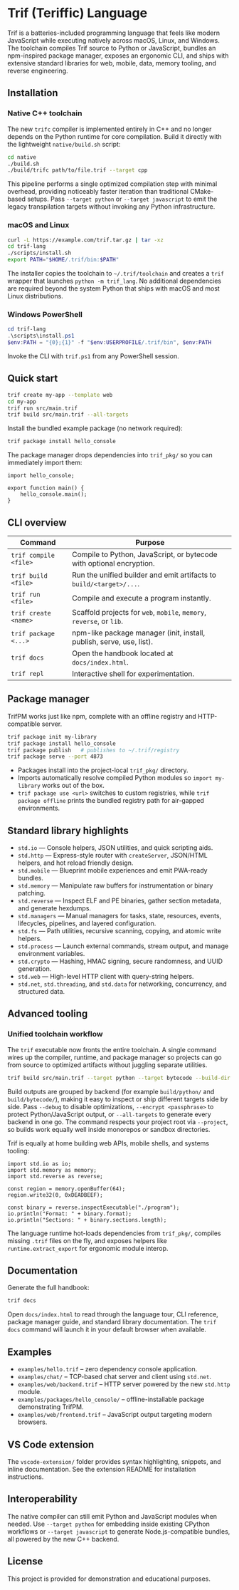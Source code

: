 # Trif (Teriffic) Language

Trif is a batteries-included programming language that feels like modern JavaScript while executing natively across macOS, Linux, and Windows. The toolchain compiles Trif source to Python or JavaScript, bundles an npm-inspired package manager, exposes an ergonomic CLI, and ships with extensive standard libraries for web, mobile, data, memory tooling, and reverse engineering.

## Installation

### Native C++ toolchain

The new `trifc` compiler is implemented entirely in C++ and no longer depends on
the Python runtime for core compilation. Build it directly with the lightweight
`native/build.sh` script:

```bash
cd native
./build.sh
./build/trifc path/to/file.trif --target cpp
```

This pipeline performs a single optimized compilation step with minimal
overhead, providing noticeably faster iteration than traditional CMake-based
setups. Pass `--target python` or `--target javascript` to emit the legacy
transpilation targets without invoking any Python infrastructure.

### macOS and Linux

```bash
curl -L https://example.com/trif.tar.gz | tar -xz
cd trif-lang
./scripts/install.sh
export PATH="$HOME/.trif/bin:$PATH"
```

The installer copies the toolchain to `~/.trif/toolchain` and creates a `trif` wrapper that launches `python -m trif_lang`. No additional dependencies are required beyond the system Python that ships with macOS and most Linux distributions.

### Windows PowerShell

```powershell
cd trif-lang
.\scripts\install.ps1
$env:PATH = "{0};{1}" -f "$env:USERPROFILE/.trif/bin", $env:PATH
```

Invoke the CLI with `trif.ps1` from any PowerShell session.

## Quick start

```bash
trif create my-app --template web
cd my-app
trif run src/main.trif
trif build src/main.trif --all-targets
```

Install the bundled example package (no network required):

```bash
trif package install hello_console
```

The package manager drops dependencies into `trif_pkg/` so you can immediately import them:

```trif
import hello_console;

export function main() {
    hello_console.main();
}
```

## CLI overview

| Command | Purpose |
| --- | --- |
| `trif compile <file>` | Compile to Python, JavaScript, or bytecode with optional encryption. |
| `trif build <file>` | Run the unified builder and emit artifacts to `build/<target>/...`. |
| `trif run <file>` | Compile and execute a program instantly. |
| `trif create <name>` | Scaffold projects for `web`, `mobile`, `memory`, `reverse`, or `lib`. |
| `trif package <...>` | npm-like package manager (init, install, publish, serve, use, list). |
| `trif docs` | Open the handbook located at `docs/index.html`. |
| `trif repl` | Interactive shell for experimentation. |

## Package manager

TrifPM works just like npm, complete with an offline registry and HTTP-compatible server.

```bash
trif package init my-library
trif package install hello_console
trif package publish   # publishes to ~/.trif/registry
trif package serve --port 4873
```

- Packages install into the project-local `trif_pkg/` directory.
- Imports automatically resolve compiled Python modules so `import my-library` works out of the box.
- `trif package use <url>` switches to custom registries, while `trif package offline` prints the bundled registry path for air-gapped environments.

## Standard library highlights

- `std.io` &mdash; Console helpers, JSON utilities, and quick scripting aids.
- `std.http` &mdash; Express-style router with `createServer`, JSON/HTML helpers, and hot reload friendly design.
- `std.mobile` &mdash; Blueprint mobile experiences and emit PWA-ready bundles.
- `std.memory` &mdash; Manipulate raw buffers for instrumentation or binary patching.
- `std.reverse` &mdash; Inspect ELF and PE binaries, gather section metadata, and generate hexdumps.
- `std.managers` &mdash; Manual managers for tasks, state, resources, events, lifecycles, pipelines, and layered configuration.
- `std.fs` &mdash; Path utilities, recursive scanning, copying, and atomic write helpers.
- `std.process` &mdash; Launch external commands, stream output, and manage environment variables.
- `std.crypto` &mdash; Hashing, HMAC signing, secure randomness, and UUID generation.
- `std.web` &mdash; High-level HTTP client with query-string helpers.
- `std.net`, `std.threading`, and `std.data` for networking, concurrency, and structured data.

## Advanced tooling

### Unified toolchain workflow

The `trif` executable now fronts the entire toolchain. A single command wires
up the compiler, runtime, and package manager so projects can go from source to
optimized artifacts without juggling separate utilities.

```bash
trif build src/main.trif --target python --target bytecode --build-dir build/release
```

Build outputs are grouped by backend (for example `build/python/` and
`build/bytecode/`), making it easy to inspect or ship different targets side by
side. Pass `--debug` to disable optimizations, `--encrypt <passphrase>` to
protect Python/JavaScript output, or `--all-targets` to generate every backend
in one go. The command respects your project root via `--project`, so builds
work equally well inside monorepos or sandbox directories.

Trif is equally at home building web APIs, mobile shells, and systems tooling:

```trif
import std.io as io;
import std.memory as memory;
import std.reverse as reverse;

const region = memory.openBuffer(64);
region.write32(0, 0xDEADBEEF);

const binary = reverse.inspectExecutable("./program");
io.println("Format: " + binary.format);
io.println("Sections: " + binary.sections.length);
```

The language runtime hot-loads dependencies from `trif_pkg/`, compiles missing `.trif` files on the fly, and exposes helpers like `runtime.extract_export` for ergonomic module interop.

## Documentation

Generate the full handbook:

```bash
trif docs
```

Open `docs/index.html` to read through the language tour, CLI reference, package manager guide, and standard library documentation. The `trif docs` command will launch it in your default browser when available.

## Examples

- `examples/hello.trif` – zero dependency console application.
- `examples/chat/` – TCP-based chat server and client using `std.net`.
- `examples/web/backend.trif` – HTTP server powered by the new `std.http` module.
- `examples/packages/hello_console/` – offline-installable package demonstrating TrifPM.
- `examples/web/frontend.trif` – JavaScript output targeting modern browsers.

## VS Code extension

The `vscode-extension/` folder provides syntax highlighting, snippets, and inline documentation. See the extension README for installation instructions.

## Interoperability

The native compiler can still emit Python and JavaScript modules when needed.
Use `--target python` for embedding inside existing CPython workflows or
`--target javascript` to generate Node.js-compatible bundles, all powered by the
new C++ backend.

## License

This project is provided for demonstration and educational purposes.
